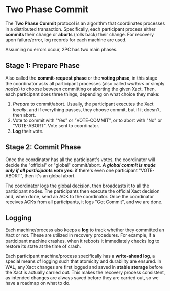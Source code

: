 # Two Phase Commit 

The **Two Phase Commit** protocol is an algorithm that coordinates processes in a distributed transaction. Specifically, each participant process either **commits** their change or **aborts** (rolls back) their change. For recovery upon failure/error, log records for each machine are used. 

Assuming no errors occur, 2PC has two main phases. 

## Stage 1: Prepare Phase

Also called the **commit-request phase** or the **voting phase**, in this stage the coordinator asks all participant processes (also called *workers* or simply *nodes*) to choose between committing or aborting the given Xact. Then, each participant does three things, depending on what choice they make:

1. *Prepare* to commit/abort. Usually, the participant executes the Xact *locally*, and if everything passes, they choose commit, but if it doesn't, then abort.
2. Vote to commit with "Yes" or "VOTE-COMMIT", or to abort with "No" or "VOTE-ABORT". Vote sent to coordinator.
3. **Log** their vote.

## Stage 2: Commit Phase

Once the coordinator has all the participant's votes, the coordinator will decide the "official" or "global" commit/abort. ***A global commit is made only if all participants vote yes*:** if there's even one participant "VOTE-ABORT", then it's an global abort. 

The coordinator logs the global decision, then broadcasts it to all the participant nodes. The participants then execute the official Xact decision and, when done, send an ACK to the coordinator. Once the coordinator receives ACKs from all participants, it logs "Got Commit", and we are done. 

## Logging

Each machine/process also keeps a **log** to track whether they committed an Xact or not. These are utilized in recovery procedures. For example, if a participant machine crashes, when it reboots it immediately checks log to restore its state at the time of crash. 

Each participant machine/process specifically has a **write-ahead log**, a special means of logging such that atomicity and durability are ensured. In WAL, any Xact changes are first logged and saved in **stable storage** before the Xact is actually carried out. This makes the recovery process consistent, as intended changes are always saved before they are carried out, so we have a roadmap on what to do.  

